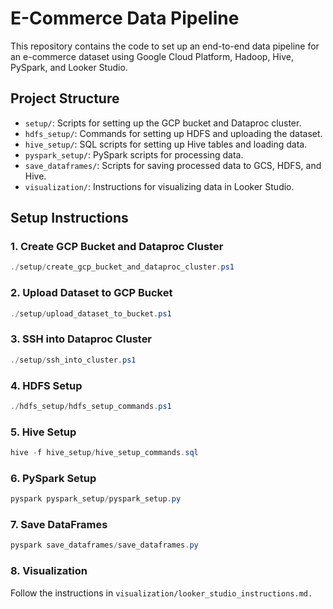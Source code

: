 # E-Commerce Data Pipeline

This repository contains the code to set up an end-to-end data pipeline for an e-commerce dataset using Google Cloud Platform, Hadoop, Hive, PySpark, and Looker Studio.

## Project Structure

- `setup/`: Scripts for setting up the GCP bucket and Dataproc cluster.
- `hdfs_setup/`: Commands for setting up HDFS and uploading the dataset.
- `hive_setup/`: SQL scripts for setting up Hive tables and loading data.
- `pyspark_setup/`: PySpark scripts for processing data.
- `save_dataframes/`: Scripts for saving processed data to GCS, HDFS, and Hive.
- `visualization/`: Instructions for visualizing data in Looker Studio.

## Setup Instructions

### 1. Create GCP Bucket and Dataproc Cluster
```powershell
./setup/create_gcp_bucket_and_dataproc_cluster.ps1
```
### 2. Upload Dataset to GCP Bucket
```powershell
./setup/upload_dataset_to_bucket.ps1
```

### 3. SSH into Dataproc Cluster
```powershell
./setup/ssh_into_cluster.ps1
```

### 4. HDFS Setup
```powershell
./hdfs_setup/hdfs_setup_commands.ps1
```

### 5. Hive Setup
```powershell
hive -f hive_setup/hive_setup_commands.sql
```

### 6. PySpark Setup
```powershell
pyspark pyspark_setup/pyspark_setup.py
```

### 7. Save DataFrames
```powershell
pyspark save_dataframes/save_dataframes.py
```

### 8. Visualization
Follow the instructions in `visualization/looker_studio_instructions.md.`